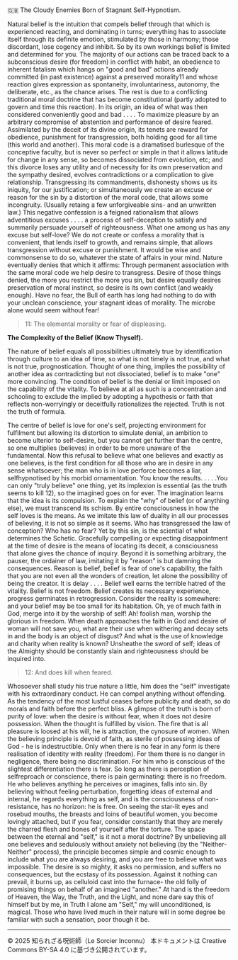 # 
🇬🇧 The Cloudy Enemies Born of Stagnant Self-Hypnotism.

Natural belief is the intuition that compels belief through that which is experienced reacting, and
dominating in turns; everything has to associate itself through its definite emotion, stimulated by
those in harmony; those discordant, lose cogency and inhibit. So by its own workings belief is limited
and determined for you. The majority of our actions can be traced back to a subconscious desire (for
freedom) in conflict with habit, an obedience to inherent fatalism which hangs on "good and bad"
actions already committed (in past existence) against a preserved morality11 and whose reaction gives
expression as spontaneity, involuntariness, autonomy, the deliberate, etc., as the chance arises. The
rest is due to a conflicting traditional moral doctrine that has become constitutional (partly adopted
to govern and time this reaction). In its origin, an idea of what was then considered conveniently
good and bad . . . . To maximize pleasure by an arbitrary compromise of abstention and performance
of desire feared. Assimilated by the deceit of its divine origin, its tenets are reward for obedience,
punishment for transgression, both holding good for all time (this world and another). This moral
code is a dramatised burlesque of the conceptive faculty, but is never so perfect or simple in that it
allows latitude for change in any sense, so becomes dissociated from evolution, etc; and this divorce
loses any utility and of necessity for its own preservation and the sympathy desired, evolves
contradictions or a complication to give relationship. Transgressing its commandments, dishonesty
shows us its iniquity, for our justification; or simultaneously we create an excuse or reason for the sin
by a distortion of the moral code, that allows some incongruity. (Usually retaing a few unforgiveable
sins- and an unwritten law.) This negative confession is a feigned rationalism that allows adventitious
excuses . . . . a process of self-deception to satisfy and summarily persuade yourself of righteousness.
What one among us has any excuse but self-love? We do not create or confess a morality that is
convenient, that lends itself to growth, and remains simple, that allows transgression without excuse
or punishment. It would be wise and commonsense to do so, whatever the state of affairs in your
mind. Nature eventually denies that which it affirms: Through permanent association with the same
moral code we help desire to transgress. Desire of those things denied, the more you restrict the more
you sin, but desire equally desires preservation of moral instinct, so desire is its own conflict (and
weakly enough). Have no fear, the Bull of earth has long had nothing to do with your unclean
conscience, your stagnant ideas of morality. The microbe alone would seem without fear!

>11: The elemental morality or fear of displeasing.

**The Complexity of the Belief (Know Thyself).**

The nature of belief equals all possibilities ultimately true by identification through culture to an idea
of time, so what is not timely is not true, and what is not true, prognostication. Thought of one thing,
implies the possibility of another idea as contradicting but not dissociated, belief is to make "one"
more convincing. The condition of belief is the denial or limit imposed on the capability of the
vitality. To believe at all as such is a concentration and schooling to exclude the implied by adopting
a hypothesis or faith that reflects non-worryingly or deceitfully rationalizes the rejected. Truth is not
the truth of formula.

The centre of belief is love for one's self, projecting environment for fulfilment but allowing its
distortion to simulate denial, an ambition to become ulterior to self-desire, but you cannot get further
than the centre, so one multiplies (believes) in order to be more unaware of the fundamental. Now
this refusal to believe what one believes and exactly as one believes, is the first condition for all those
who are in desire in any sense whatsoever; the man who is in love perforce becomes a liar, selfhypnotised
by his morbid ornamentation. You know the results. . . . .You can only "truly believe"
one thing, yet its implexion is essential (as the truth seems to kill 12), so the imagined goes on for
ever. The imagination learns that the idea is its compulsion. To explain the "why" of belief (or of
anything else), we must transcend its schism. By entire consciousness in how the self loves is the
means. As we imitate this law of duality in all our processes of believing, it is not so simple as it
seems. Who has transgressed the law of conception? Who has no fear? Yet by this sin, is the sciential
of what determines the Schetic. Gracefully compelling or expecting disappointment at the time of
desire is the means of locating its deceit, a consciousness that alone gives the chance of inquiry.
Beyond it is something arbitrary, the pauser, the ordainer of law, imitating it by "reason" is but
damning the consequences. Reason is belief, belief is fear of one's capability, the faith that you are
not even all the wonders of creation, let alone the possibility of being the creator. It is delay . . . .
Belief well earns the terrible hatred of the vitality. Belief is not freedom. Belief creates its necessary
experience, progress germinates in retrogression. Consider the reality is somewhere: and your belief
may be too small for its habitation. Oh, ye of much faith in God, merge into it by the worship of self!
Ah! foolish man, worship the glorious in freedom. When death approaches the faith in God and
desire of woman will not save you, what are their use when withering and decay sets in and the body
is an object of disgust? And what is the use of knowledge and charity when reality is known?
Unsheathe the sword of self; ideas of the Almighty should be constantly slain and righteousness
should be inquired into.

>12: And does kill when feared.

Whosoever shall study his true nature a little, him does the "self" investigate with his extraordinary
conduct. He can compel anything without offending. As the tendency of the most lustful ceases
before publicity and death, so do morals and faith before the perfect bliss. A glimpse of the truth is
born of purity of love: when the desire is without fear, when it does not desire possession. When the
thought is fulfilled by vision. The fire that is all pleasure is loosed at his will, he is attraction, the
cynosure of women. When the believing principle is devoid of faith, as sterile of possessing ideas of
God - he is indestructible. Only when there is no fear in any form is there realisation of identity with
reality (freedom). For them there is no danger in negligence, there being no discrimination. For him
who is conscious of the slightest differentiation there is fear. So long as there is perception of selfreproach
or conscience, there is pain germinating: there is no freedom. He who believes anything he
perceives or imagines, falls into sin. By believing without feeling perturbation, forgetting ideas of
external and internal, he regards everything as self, and is the consciousness of non-resistance, has no
horizon: he is free. On seeing the star-lit eyes and rosebud mouths, the breasts and loins of beautiful
women, you become lovingly attached, but if you fear, consider constantly that they are merely the
charred flesh and bones of yourself after the torture. The space between the eternal and "self," is it
not a moral doctrine? By unbelieving all one believes and sedulously without anxiety not believing
(by the "Neither-Neither" process), the principle becomes simple and cosmic enough to include what
you are always desiring, and you are free to believe what was impossible. The desire is so mighty, it
asks no permission, and suffers no consequences, but the ecstasy of its possession. Against it nothing
can prevail, it burns up, as celluloid cast into the furnace- the old folly of promising things on behalf
of an imagined "another." At hand is the freedom of Heaven, the Way, the Truth, and the Light, and
none dare say this of himself but by me, in Truth I alone am "Self," my will unconditioned, is
magical. Those who have lived much in their nature will in some degree be familiar with such a
sensation, poor though it be.

---

© 2025 知られざる呪術師（Le Sorcier Inconnu）
本ドキュメントは Creative Commons BY-SA 4.0 に基づき公開されています。
